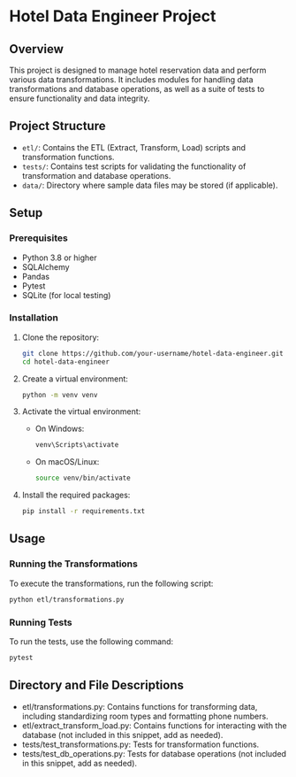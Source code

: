 # Hotel Data Engineer Project

## Overview

This project is designed to manage hotel reservation data and perform various data transformations. It includes modules for handling data transformations and database operations, as well as a suite of tests to ensure functionality and data integrity.

## Project Structure

- `etl/`: Contains the ETL (Extract, Transform, Load) scripts and transformation functions.
- `tests/`: Contains test scripts for validating the functionality of transformation and database operations.
- `data/`: Directory where sample data files may be stored (if applicable).

## Setup

### Prerequisites

- Python 3.8 or higher
- SQLAlchemy
- Pandas
- Pytest
- SQLite (for local testing)

### Installation

1. Clone the repository:
    ```bash
    git clone https://github.com/your-username/hotel-data-engineer.git
    cd hotel-data-engineer
    ```

2. Create a virtual environment:
    ```bash
    python -m venv venv
    ```

3. Activate the virtual environment:
    - On Windows:
      ```bash
      venv\Scripts\activate
      ```
    - On macOS/Linux:
      ```bash
      source venv/bin/activate
      ```

4. Install the required packages:
    ```bash
    pip install -r requirements.txt
    ```

## Usage

### Running the Transformations

To execute the transformations, run the following script:
```bash
python etl/transformations.py
```

### Running Tests
To run the tests, use the following command:
```bash
pytest
```

## Directory and File Descriptions

- etl/transformations.py: Contains functions for transforming data, including standardizing room types and formatting phone numbers.
- etl/extract_transform_load.py: Contains functions for interacting with the database (not included in this snippet, add as needed).
- tests/test_transformations.py: Tests for transformation functions.
- tests/test_db_operations.py: Tests for database operations (not included in this snippet, add as needed).